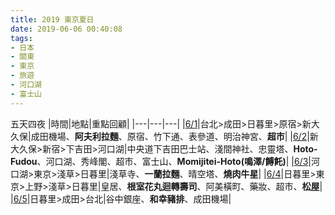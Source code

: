 ```yaml
---
title: 2019 東京夏日
date: 2019-06-06 00:40:08
tags:
- 日本
- 關東
- 東京
- 旅遊
- 河口湖
- 富士山
---
```

五天四夜
|時間|地點|重點回顧|
|---|---|---|
|[6/1](#6-1)|台北>成田>日暮里>原宿>新大久保|成田機場、**阿夫利拉麵**、原宿、竹下通、表參道、明治神宮、**超市**|
|[6/2](#6-2)|新大久保>新宿>下吉田>河口湖|中央道下吉田巴士站、淺間神社、忠靈塔、**Hoto-Fudou**、河口湖、秀峰閣、超市、富士山、**Momijitei-Hoto(鳴澤/餺飥)**|
|[6/3](#6-3)|河口湖>東京>淺草>日暮里|淺草寺、**一蘭拉麵**、晴空塔、**燒肉牛星**|
|[6/4](#6-4)|日暮里>東京>上野>淺草>日暮里|皇居、**根室花丸迴轉壽司**、阿美橫町、藥妝、超市、**松屋**|
|[6/5](#6-5)|日暮里>成田>台北|谷中銀座、**和幸豬排**、成田機場|
